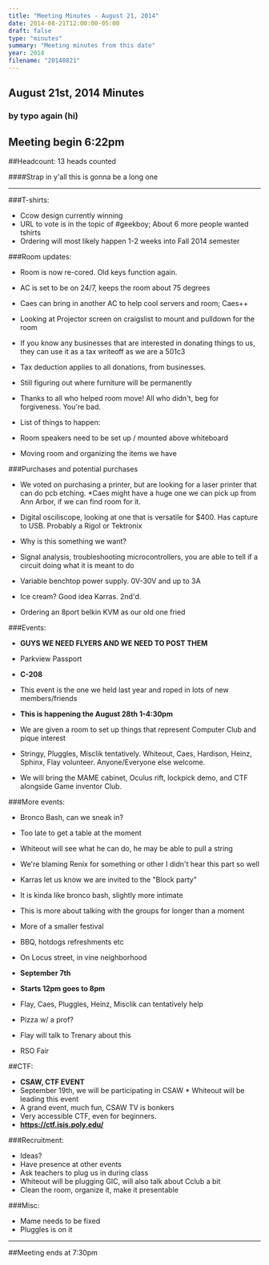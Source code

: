 ```yaml
---
title: "Meeting Minutes - August 21, 2014"
date: 2014-08-21T12:00:00-05:00
draft: false
type: "minutes"
summary: "Meeting minutes from this date"
year: 2014
filename: "20140821"
---
```


## August 21st, 2014 Minutes
### by typo again (hi)

## Meeting begin 6:22pm

##Headcount: 13 heads counted

####Strap in y'all this is gonna be a long one

 - - -

###T-shirts:
* Ccow design currently winning
* URL to vote is in the topic of #geekboy; About 6 more people wanted tshirts
* Ordering will most likely happen 1-2 weeks into Fall 2014 semester

###Room updates:
* Room is now re-cored.  Old keys function again.
* AC is set to be on 24/7, keeps the room about 75 degrees
* Caes can bring in another AC to help cool servers and room; Caes++

* Looking at Projector screen on craigslist to mount and pulldown for the room
* If you know any businesses that are interested in donating things to us, they can use it as a tax writeoff as we are a 501c3
 * Tax deduction applies to all donations, from businesses.
* Still figuring out where furniture will be permanently

* Thanks to all who helped room move!  All who didn't, beg for forgiveness.  You're bad.

* List of things to happen:
 * Room speakers need to be set up / mounted above whiteboard
 * Moving room and organizing the items we have

###Purchases and potential purchases

* We voted on purchasing a printer, but are looking for a laser printer that can do pcb etching.
*Caes might have a huge one we can pick up from Ann Arbor, if we can find room for it.
* Digital osciliscope, looking at one that is versatile for $400.  Has capture to USB. Probably a Rigol or Tektronix

* Why is this something we want?
 * Signal analysis, troubleshooting microcontrollers, you are able to tell if a circuit doing what it is meant to do

* Variable benchtop power supply.  0V-30V and up to 3A
* Ice cream?  Good idea Karras.  2nd'd.
* Ordering an 8port belkin KVM as our old one fried

###Events:
* **GUYS WE NEED FLYERS AND WE NEED TO POST THEM**

* Parkview Passport
* **C-208**
 * This event is the one we held last year and roped in lots of new members/friends
 * **This is happening the August 28th 1-4:30pm**
 * We are given a room to set up things that represent Computer Club and pique interest
 * Stringy, Pluggles, Misclik tentatively.  Whiteout, Caes, Hardison, Heinz, Sphinx, Flay volunteer.  Anyone/Everyone else welcome.
* We will bring the MAME cabinet, Oculus rift, lockpick demo, and CTF alongside Game inventor Club.

###More events:

* Bronco Bash, can we sneak in?  
 * Too late to get a table at the moment
 * Whiteout will see what he can do, he may be able to pull a string
 * We're blaming Renix for something or other I didn't hear this part so well

* Karras let us know we are invited to the "Block party"
 * It is kinda like bronco bash, slightly more intimate
 * This is more about talking with the groups for longer than a moment
 * More of a smaller festival
  * BBQ, hotdogs refreshments etc
 * On Locus street, in vine neighborhood
  * **September 7th**
  * **Starts 12pm goes to 8pm**
 * Flay, Caes, Pluggles, Heinz, Misclik can tentatively help

* Pizza w/ a prof? 
 * Flay will talk to Trenary about this

* RSO Fair

##CTF:

  * **CSAW, CTF EVENT**
   * September 19th, we will be participating in CSAW
    * Whiteout will be leading this event
   * A grand event, much fun, CSAW TV is bonkers
   * Very accessible CTF, even for beginners.
   *  **https://ctf.isis.poly.edu/**

###Recruitment:
* Ideas?
 * Have presence at other events
 * Ask teachers to plug us in during class
 * Whiteout will be plugging GIC, will also talk about Cclub a bit
 * Clean the room, organize it, make it presentable

###Misc:
* Mame needs to be fixed
* Pluggles is on it
- - - 

##Meeting ends at 7:30pm
